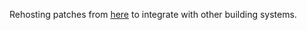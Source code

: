 Rehosting patches from
[here](https://aur.archlinux.org/packages/dmenu-xft-mouse-height-fuzzy-history/) to integrate with other building
systems.
